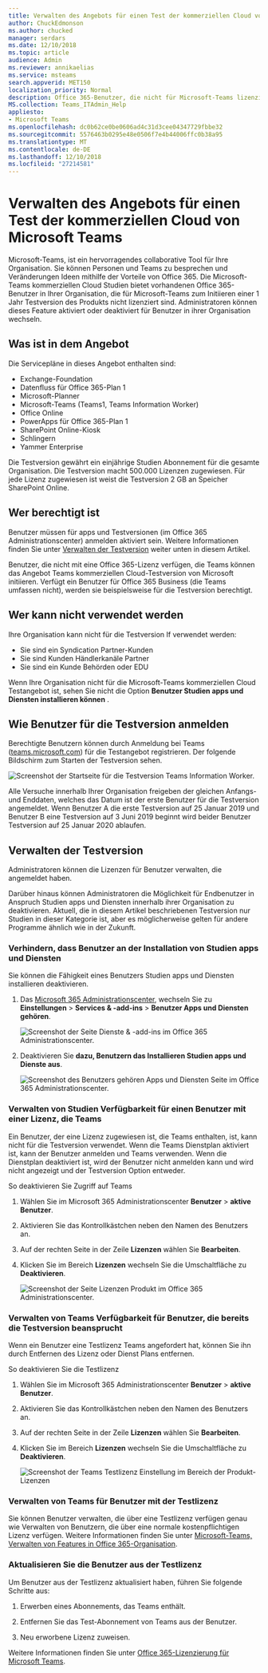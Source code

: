 ```yaml
---
title: Verwalten des Angebots für einen Test der kommerziellen Cloud von Microsoft Teams
author: ChuckEdmonson
ms.author: chucked
manager: serdars
ms.date: 12/10/2018
ms.topic: article
audience: Admin
ms.reviewer: annikaelias
ms.service: msteams
search.appverid: MET150
localization_priority: Normal
description: Office 365-Benutzer, die nicht für Microsoft-Teams lizenziert sind, können eine 1 Jahr Testversion von Teams initiieren.
MS.collection: Teams_ITAdmin_Help
appliesto:
- Microsoft Teams
ms.openlocfilehash: dc0b62ce0be0606ad4c31d3cee04347729fbbe32
ms.sourcegitcommit: 5576463b0295e48e0506f7e4b44006ffc0b38a95
ms.translationtype: MT
ms.contentlocale: de-DE
ms.lasthandoff: 12/10/2018
ms.locfileid: "27214581"
---
```

<a name="manage-the-microsoft-teams-commercial-cloud-trial-offer"></a>Verwalten des Angebots für einen Test der kommerziellen Cloud von Microsoft Teams
=======================================================

Microsoft-Teams, ist ein hervorragendes collaborative Tool für Ihre Organisation. Sie können Personen und Teams zu besprechen und Veränderungen Ideen mithilfe der Vorteile von Office 365. Die Microsoft-Teams kommerziellen Cloud Studien bietet vorhandenen Office 365-Benutzer in Ihrer Organisation, die für Microsoft-Teams zum Initiieren einer 1 Jahr Testversion des Produkts nicht lizenziert sind. Administratoren können dieses Feature aktiviert oder deaktiviert für Benutzer in ihrer Organisation wechseln.

## <a name="whats-in-the-offer"></a>Was ist in dem Angebot

Die Servicepläne in dieses Angebot enthalten sind:

- Exchange-Foundation
- Datenfluss für Office 365-Plan 1
- Microsoft-Planner
- Microsoft-Teams (Teams1, Teams Information Worker)
- Office Online
- PowerApps für Office 365-Plan 1
- SharePoint Online-Kiosk
- Schlingern
- Yammer Enterprise

Die Testversion gewährt ein einjährige Studien Abonnement für die gesamte Organisation. Die Testversion macht 500.000 Lizenzen zugewiesen. Für jede Lizenz zugewiesen ist weist die Testversion 2 GB an Speicher SharePoint Online. 

## <a name="who-is-eligible"></a>Wer berechtigt ist

Benutzer müssen für apps und Testversionen (im Office 365 Administrationscenter) anmelden aktiviert sein. Weitere Informationen finden Sie unter [Verwalten der Testversion](#manage-the-trial) weiter unten in diesem Artikel. 

Benutzer, die nicht mit eine Office 365-Lizenz verfügen, die Teams können das Angebot Teams kommerziellen Cloud-Testversion von Microsoft initiieren. Verfügt ein Benutzer für Office 365 Business (die Teams umfassen nicht), werden sie beispielsweise für die Testversion berechtigt.

## <a name="who-is-not-eligible"></a>Wer kann nicht verwendet werden

Ihre Organisation kann nicht für die Testversion If verwendet werden: 

- Sie sind ein Syndication Partner-Kunden
- Sie sind Kunden Händlerkanäle Partner
- Sie sind ein Kunde Behörden oder EDU

Wenn Ihre Organisation nicht für die Microsoft-Teams kommerziellen Cloud Testangebot ist, sehen Sie nicht die Option **Benutzer Studien apps und Diensten installieren können** .

## <a name="how-users-sign-up-for-the-trial"></a>Wie Benutzer für die Testversion anmelden

Berechtigte Benutzern können durch Anmeldung bei Teams ([teams.microsoft.com](https://teams.microsoft.com)) für die Testangebot registrieren. Der folgende Bildschirm zum Starten der Testversion sehen. 

![Screenshot der Startseite für die Testversion Teams Information Worker.](media/iw-trial-start-screen.png)

Alle Versuche innerhalb Ihrer Organisation freigeben der gleichen Anfangs- und Enddaten, welches das Datum ist der erste Benutzer für die Testversion angemeldet. Wenn Benutzer A die erste Testversion auf 25 Januar 2019 und Benutzer B eine Testversion auf 3 Juni 2019 beginnt wird beider Benutzer Testversion auf 25 Januar 2020 ablaufen.

## <a name="manage-the-trial"></a>Verwalten der Testversion

Administratoren können die Lizenzen für Benutzer verwalten, die angemeldet haben. 

Darüber hinaus können Administratoren die Möglichkeit für Endbenutzer in Anspruch Studien apps und Diensten innerhalb ihrer Organisation zu deaktivieren. Aktuell, die in diesem Artikel beschriebenen Testversion nur Studien in dieser Kategorie ist, aber es möglicherweise gelten für andere Programme ähnlich wie in der Zukunft. 

### <a name="prevent-users-from-installing-trial-apps-and-services"></a>Verhindern, dass Benutzer an der Installation von Studien apps und Diensten

Sie können die Fähigkeit eines Benutzers Studien apps und Diensten installieren deaktivieren.

1. Das [Microsoft 365 Administrationscenter](https://portal.office.com/adminportal/home), wechseln Sie zu **Einstellungen** > **Services & -add-ins** > **Benutzer Apps und Diensten gehören**.

    ![Screenshot der Seite Dienste & -add-ins im Office 365 Administrationscenter.](media/iw-trial-enable-1.png)

2. Deaktivieren Sie **dazu, Benutzern das Installieren Studien apps und Dienste aus**.

    ![Screenshot des Benutzers gehören Apps und Diensten Seite im Office 365 Administrationscenter.](media/iw-trial-enable-2.png)


### <a name="manage-trial-availability-for-a-user-with-a-license-that-includes-teams"></a>Verwalten von Studien Verfügbarkeit für einen Benutzer mit einer Lizenz, die Teams

Ein Benutzer, der eine Lizenz zugewiesen ist, die Teams enthalten, ist, kann nicht für die Testversion verwendet. Wenn die Teams Dienstplan aktiviert ist, kann der Benutzer anmelden und Teams verwenden. Wenn die Dienstplan deaktiviert ist, wird der Benutzer nicht anmelden kann und wird nicht angezeigt und der Testversion Option entweder.

So deaktivieren Sie Zugriff auf Teams

1. Wählen Sie im Microsoft 365 Administrationscenter **Benutzer** > **aktive Benutzer**.

2. Aktivieren Sie das Kontrollkästchen neben den Namen des Benutzers an.

3. Auf der rechten Seite in der Zeile **Lizenzen** wählen Sie **Bearbeiten**.

4. Klicken Sie im Bereich **Lizenzen** wechseln Sie die Umschaltfläche zu **Deaktivieren**.

    ![Screenshot der Seite Lizenzen Produkt im Office 365 Administrationscenter.](media/iw-trial-enable-3.png)

### <a name="manage-teams-availability-for-users-who-already-claimed-the-trial"></a>Verwalten von Teams Verfügbarkeit für Benutzer, die bereits die Testversion beansprucht

Wenn ein Benutzer eine Testlizenz Teams angefordert hat, können Sie ihn durch Entfernen des Lizenz oder Dienst Plans entfernen.

So deaktivieren Sie die Testlizenz

1. Wählen Sie im Microsoft 365 Administrationscenter **Benutzer** > **aktive Benutzer**.

2. Aktivieren Sie das Kontrollkästchen neben den Namen des Benutzers an.

3. Auf der rechten Seite in der Zeile **Lizenzen** wählen Sie **Bearbeiten**.

4. Klicken Sie im Bereich **Lizenzen** wechseln Sie die Umschaltfläche zu **Deaktivieren**.

    ![Screenshot der Teams Testlizenz Einstellung im Bereich der Produkt-Lizenzen](media/iW-trial-enable-4.png)

### <a name="manage-teams-for-users-who-have-the-trial-license"></a>Verwalten von Teams für Benutzer mit der Testlizenz

Sie können Benutzer verwalten, die über eine Testlizenz verfügen genau wie Verwalten von Benutzern, die über eine normale kostenpflichtigen Lizenz verfügen. Weitere Informationen finden Sie unter [Microsoft-Teams, Verwalten von Features in Office 365-Organisation](enable-features-office-365.md).

### <a name="upgrade-users-from-the-trial-license"></a>Aktualisieren Sie die Benutzer aus der Testlizenz

Um Benutzer aus der Testlizenz aktualisiert haben, führen Sie folgende Schritte aus:

1. Erwerben eines Abonnements, das Teams enthält.

2. Entfernen Sie das Test-Abonnement von Teams aus der Benutzer.

3. Neu erworbene Lizenz zuweisen.

Weitere Informationen finden Sie unter [Office 365-Lizenzierung für Microsoft Teams](Office-365-licensing.md).